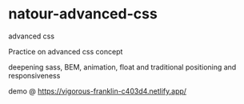 # natour-advanced-css
advanced css

Practice on advanced css concept

deepening sass, BEM, animation, float and traditional positioning and responsiveness

demo @ https://vigorous-franklin-c403d4.netlify.app/


